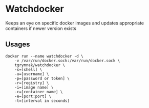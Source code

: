 # Watchdocker
Keeps an eye on specific docker images and updates appropriate containers if newer version exists

## Usages
```
docker run --name watchdocker -d \ 
    -v /var/run/docker.sock:/var/run/docker.sock \
    tgrymnak/watchdocker \
    -s=[shell] \
    -u=[username] \
    -p=[password or token] \
    -r=[registry] \
    -i=[image name] \
    -c=[container name] \
    -e=[port:port] \
    -t=[interval in seconds]
```
